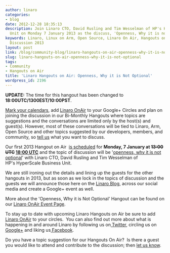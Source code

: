 ```yaml
---
author: linaro
categories:
- blog
date: 2012-12-28 18:35:13
description: Join Linaro CTO, David Rusling and Tim Wesselman of HP's HyperScale Business
  Unit on Monday 7 January 2013 as the discuss, 'Openness, Why it is not optional'.
keywords: Linaro, Linux on Arm, Open Source, Linaro On Air, Hangouts on Air, Openness,
  Discussion 2013
layout: post
link: /blog/community-blog/linaro-hangouts-on-air-openness-why-it-is-not-optional/
slug: linaro-hangouts-on-air-openness-why-it-is-not-optional
tags:
- Community
- Hangouts on Air
title: 'Linaro Hangouts on Air: Openness, Why it is Not Optional'
wordpress_id: 2196
---
```


**UPDATE:** The time for this hangout has been changed to **18:00UTC/1300EST/10:00PST**.

[Mark your calendars](https://wiki.linaro.org/2013/HangoutsOnAir), add [Linaro OnAir](https://plus.google.com/u/0/116754366033915823792/posts) to your Google+ Circles and plan on joining the discussion in our Bi-Monthly Hangouts where topics are suggestions and the conversations are limited only by the host(s) and guest(s). However, most of these conversations will be tied to Linaro, Arm, Open Source and other topics suggested by our developers, members, and community, so [tell us](mailto:on.air@linaro.org) what you want to discuss.

Our first 2013 Hangout on Air  [is scheduled](https://plus.google.com/u/0/events/c0j8ui7b1qgavvhluktlsla95pc) for **Monday, 7 January at <del>13:00 UTC</del> [18:00 UTC](http://www.timeanddate.com/worldclock/converter.html)** and the topic of discussion will be '[openness, why it is not optional](/blog/why-openness-is-not-optional/)' with Linaro CTO, David Rusling and Tim Wesselman of HP's HyperScale Business Unit.

We are still ironing out the details and lining up the guests for the other hangouts in 2013, but as soon as we lock in the topics of discussion and the guests we will announce those here on the [Linaro Blog](/blog), across our social media and create a Google+ event as well.

More about the 'Openness, Why it is Not Optional' Hangout can be found on our [Linaro OnAir Event Page](https://plus.google.com/u/0/events/c0j8ui7b1qgavvhluktlsla95pc).

To stay up to date with upcoming Linaro Hangouts on Air be sure to add[ Linaro OnAir](https://plus.google.com/u/0/116754366033915823792/posts) to your circles.  You can also find out more about what is happening in and around Linaro by following us on[ Twitter](https://twitter.com/LinaroOrg), circling us on [ Google+](https://plus.google.com/+LinaroOnAir) and liking us[ Facebook](https://www.facebook.com/LinaroOrg).

Do you have a topic suggestion for our Hangouts On Air?  Is there a guest you would like to attend and contribute to the discussion; then [let us know](maito:on.air@linaro.org).